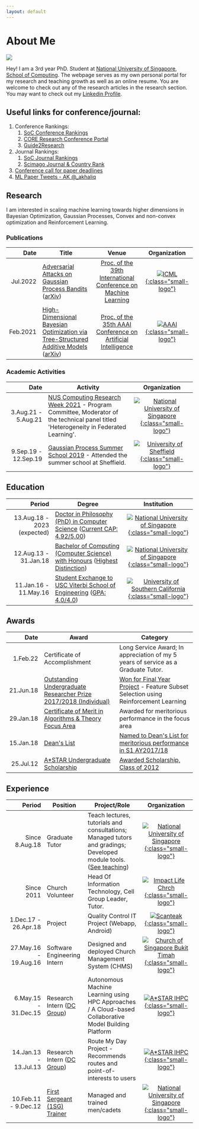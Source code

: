 ```yaml
---
layout: default
---
```


# About Me

<img class="profile-picture" src="{{site.img_path}}/profile-pic.png">

Hey! I am a 3rd year PhD. Student at [National University of Singapore](http://nus.edu.sg/), [School of Computing](https://www.comp.nus.edu.sg/). The webpage serves as my own personal portal for my research and teaching growth as well as an online resume. You are welcome to check out any of the research articles in the research section. You may want to check out my [Linkedin Profile](https://www.linkedin.com/in/eric-han-lw/).

## Useful links for conference/journal:

1. Conference Rankings:
    1. [SoC Conference Rankings](https://mysoc.nus.edu.sg/~cajole/cs_pubranks/conf.html)
    1. [CORE Research Conference Portal](http://portal.core.edu.au/conf-ranks/)
    1. [Guide2Research](http://www.guide2research.com/topconf/)
1. Journal Rankings:
    1. [SoC Journal Rankings](https://mysoc.nus.edu.sg/~cajole/cs_pubranks/journal.html)
    1. [Scimago Journal & Country Rank](https://www.scimagojr.com/journalrank.php)
1. [Conference call for paper deadlines](https://jackietseng.github.io/conference_call_for_paper/conferences.html)
1. [ML Paper Tweets - AK @_akhaliq](https://twitter.com/_akhaliq)

## Research

I am interested in scaling machine learning towards higher dimensions in Bayesian Optimization, Gaussian Processes, Convex and non-convex optimization and Reinforcement Learning.

### Publications

Date | Title | Venue | Organization |
----:|-----------|:----------:|:-:|
Jul.2022 | [Adversarial Attacks on Gaussian Process Bandits](https://proceedings.mlr.press/v162/han22f.html) ([arXiv](https://arxiv.org/abs/2110.08449)) | [Proc. of the 39th International Conference on Machine Learning](https://icml.cc/Conferences/2022) | [![ICML]({{site.img_path}}/icml_logo.svg){:class="small-logo"}](https://icml.cc/)
Feb.2021| [High-Dimensional Bayesian Optimization via Tree-Structured Additive Models](https://ojs.aaai.org/index.php/AAAI/article/view/16933) ([arXiv](https://arxiv.org/abs/2012.13088)) | [Proc. of the 35th AAAI Conference on Artificial Intelligence](https://aaai.org/Conferences/AAAI-21/) |[![AAAI]({{site.img_path}}/aaai_logo.svg){:class="small-logo"}](https://aaai.org/)

### Academic Activities

Date | Activity | Organization
----:|----------|:----------:
3.Aug.21 - 5.Aug.21 | [NUS Computing Research Week 2021](https://researchweek.comp.nus.edu.sg/index_Aug2021.html) - Program Committee, Moderator of the technical panel titled 'Heterogeneity in Federated Learning'. | [![National University of Singapore]({{site.img_path}}/nus_logo.svg){:class="small-logo"}](http://nus.edu.sg/)
9.Sep.19 - 12.Sep.19 | [Gaussian Process Summer School 2019](http://gpss.cc/gpss19/) - Attended the summer school at Sheffield. | [![University of Sheffield]({{site.img_path}}/uos_logo.svg){:class="small-logo"}](https://www.sheffield.ac.uk/)

## Education

Period | Degree | Institution
----:|-----------|:---:
13.Aug.18 - 2023 (expected) | [Doctor in Philosophy (PhD) in Computer Science](https://www.comp.nus.edu.sg/programmes/pg/phdcs/) ([Current CAP: 4.92/5.00](https://www.nus.edu.sg/registrar/academic-information-policies/graduate/graduate-continuation-and-graduation-requirements))| [![National University of Singapore]({{site.img_path}}/nus_logo.svg){:class="small-logo"}](http://nus.edu.sg/)
12.Aug.13 - 31.Jan.18 | [Bachelor of Computing (Computer Science) with Honours](https://www.comp.nus.edu.sg/cugresource/per-cohort/cs/cs-13-14/) ([Highest Distinction](http://www.nus.edu.sg/nusbulletin/faculty-of-science/undergraduate-education/degree-requirements/curriculum-structure-and-graduation-requirements/degree-classification/)) | [![National University of Singapore]({{site.img_path}}/nus_logo.svg){:class="small-logo"}](http://nus.edu.sg/)
11.Jan.16 - 11.May.16 | [Student Exchange to USC Viterbi School of Engineering](https://viterbischool.usc.edu/) ([GPA: 4.0/4.0](https://arr.usc.edu/services/grades/gradinghandbook/gradingpolicies.html)) | [![University of Southern California]({{site.img_path}}/usc_logo.svg){:class="small-logo"}](https://www.usc.edu/)

## Awards

Date | Award | Category
----:|-------|---------
1.Feb.22 | Certificate of Accomplishment | Long Service Award; In appreciation of my 5 years of service as a Graduate Tutor.
21.Jun.18 | [Outstanding Undergraduate Researcher Prize 2017/2018 (Individual)](https://www.nus.edu.sg/registrar/academic-information-policies/education-at-nus/medals-and-prizes-(university-level)/rules-of-award---o#OutstandingUndergraduateResearcherPrize) | [Won for Final Year Project](/misc/List-of-OURP-Winners-AY201718.pdf) - Feature Subset Selection using Reinforcement Learning<!--[](misc/H041790_submission.pdf)-->
29.Jan.18 | [Certificate of Merit in Algorithms & Theory Focus Area](https://www.comp.nus.edu.sg/programmes/ug/honour/merit/) | Awarded for meritorious performance in the focus area
15.Jan.18 | [Dean's List](https://www.comp.nus.edu.sg/programmes/ug/honour/deans/) | [Named to Dean's List for meritorious performance in S1 AY2017/18](https://www.comp.nus.edu.sg/images/resources/DL1710.websiteupdate.pdf)
25.Jul.12 | [A*STAR Undergraduate Scholarship](https://www.a-star.edu.sg/Scholarships/overview) | [Awarded Scholarship, Class of 2012](/misc/AUS%20awardees.pdf)

## Experience

Period | Position | Project/Role | Organization
----:|------------|------|:----------:
Since 8.Aug.18 | Graduate Tutor | Teach lectures, tutorials and consultations; Managed tutors and gradings; Developed module tools. ([See teaching](teaching)) | [![National University of Singapore]({{site.img_path}}/nus_logo.svg){:class="small-logo"}](http://nus.edu.sg/)
Since 2011 | Church Volunteer | Head Of Information Technology, Cell Group Leader, Tutor. | [![Impact Life Chrch]({{site.img_path}}/ilc.png){:class="small-logo"}](http://www.impactlife.sg)
1.Dec.17 - 26.Apr.18 | Project | Quality Control IT Project (Webapp, Android) | [![Scanteak]({{site.img_path}}/scanteak_logo.png){:class="small-logo"}](http://scanteak.com.sg)
27.May.16 - 19.Aug.16 | Software Engineering Intern | Designed and deployed Church Management System (CHMS) | [![Church of Singapore Bukit Timah]({{site.img_path}}/cosbt_logo.png){:class="small-logo"}](http://www.cosbt.org.sg/)
6.May.15 - 31.Dec.15|Research Intern ([DC Group](https://www.a-star.edu.sg/ihpc)) | Autonomous Machine Learning using HPC Approaches / A Cloud-based Collaborative Model Building Platform | [![A*STAR IHPC]({{site.img_path}}/ihpc_logo.png){:class="small-logo"}](https://www.a-star.edu.sg/ihpc) 
14.Jan.13 - 13.Jul.13| Research Intern ([DC Group](https://www.a-star.edu.sg/ihpc)) | Route My Day Project - Recommends routes and point-of-interests to users | [![A*STAR IHPC]({{site.img_path}}/ihpc_logo.png){:class="small-logo"}](https://www.a-star.edu.sg/ihpc) 
10.Feb.11 - 9.Dec.12| [First Sergeant (1SG) Trainer](https://www.mindef.gov.sg/web/portal/mindef/about-us/saf-rank-insignias) | Managed and trained men/cadets | [![National University of Singapore]({{site.img_path}}/mindef_logo.png){:class="small-logo"}](http://nus.edu.sg/)
